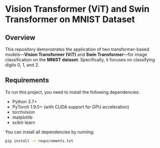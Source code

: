 # Vision Transformer (ViT) and Swin Transformer on MNIST Dataset

## Overview

This repository demonstrates the application of two transformer-based models—**Vision Transformer (ViT)** and **Swin Transformer**—for image classification on the **MNIST dataset**. Specifically, it focuses on classifying digits 0, 1, and 2.

## Requirements

To run this project, you need to install the following dependencies:

- Python 3.7+
- PyTorch 1.9.0+ (with CUDA support for GPU acceleration)
- torchvision
- matplotlib
- scikit-learn

You can install all dependencies by running:

```bash
pip install -r requirements.txt
